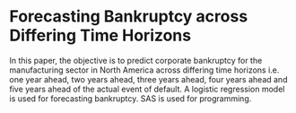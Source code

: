# Forecasting Bankruptcy across Differing Time Horizons
In this paper, the objective is to predict corporate bankruptcy for the manufacturing sector in North America across differing time horizons i.e. one year ahead, two years ahead, three years ahead, four years ahead and five years ahead of the actual event of default. A logistic regression model is used for forecasting bankruptcy. SAS is used for programming. 
